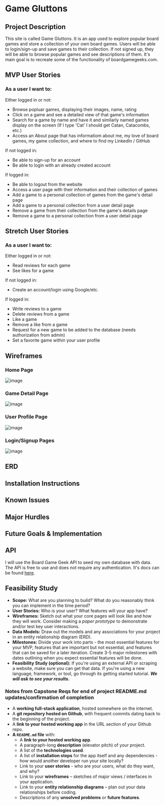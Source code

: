 # Game Gluttons

## Project Description
This site is called Game Gluttons. It is an app used to explore popular board games and store a collection of your own board games. Users will be able to login/sign-up and save games to their collection. If not signed up, they will be able to browse popular games and see descriptions of them.  It's main goal is to recreate some of the functionality of boardgamegeeks.com. 

## MVP User Stories
### As a user I want to:
Either logged in or not:
- Browse popluar games, displaying their images, name, rating
- Click on a game and see a detailed view of that game's information
- Search for a game by name and have it and similarly named games display on the screen (If I type 'Cat' I should get Catan, Catacombs, etc.)
- Access an About page that has informatiom about me, my love of board games, my game collection, and where to find my LinkedIn / GitHub

If not logged in:
- Be able to sign-up for an account
- Be able to login with an already created account

If logged in:
- Be able to logout from the website
- Access a user page with their information and their collection of games
- Add a game to a personal collection of games from the game's detail page
- Add a game to a personal collection from a user detail page
- Remove a game from their collection from the game's details page
- Remove a game to a personal collection from a user detail page

## Stretch User Stories
### As a user I want to:
Either logged in or not:
- Read reviews for each game
- See likes for a game

If not logged in:
- Create an account/login using Google/etc.

If logged in:
- Write reviews to a game
- Delete reviews from a game
- Like a game
- Remove a like from a game
- Request for a new game to be added to the database (needs authorization from admin)
- Set a favorite game within your user profile

## Wireframes
### Home Page
![image](https://user-images.githubusercontent.com/89223981/171911119-e9b0528e-c187-428c-b56c-19b9c37ce0f8.png)

### Game Detail Page
![image](https://user-images.githubusercontent.com/89223981/171911200-fbe56e2f-3c96-4000-9d68-46538de8e1b7.png)

### User Profile Page
![image](https://user-images.githubusercontent.com/89223981/171911224-bea82d42-ef04-48f6-9b30-206635394384.png)

### Login/Signup Pages
![image](https://user-images.githubusercontent.com/89223981/171911342-695a3786-26b8-4b2d-980d-c4fee8fb182e.png)

## ERD

## Installation Instructions

## Known Issues

## Major Hurdles

## Future Goals & Implementation

## API
I will use the Board Game Geek API to seed my own database with data. The API is free to use and does not require any authentication. It's docs can be found [here](https://boardgamegeek.com/wiki/page/BGG_XML_API2).

## Feasibility Study




- **Scope:** What are you planning to build? What do you reasonably think you can implement in the time period?
- **User Stories:** Who is your user? What features will your app have?
- **Wireframes:** Sketch out what your core pages will look like and how they will work. Consider making a *paper prototype* to demonstrate and/or test key user interactions.
- **Data Models:** Draw out the models and any associations for your project in an entity relationship diagram (ERD).
- **Milestones:** Divide your work into parts - the most essential features for your MVP, features that are important but not essential, and features that can be saved for a later iteration. Create 3-5 major milestones with dates outlining when you expect essential features will be done.
- **Feasibility Study (optional):** If you're using an external API or scraping a website, make sure you can get that data. If you're using a new language, framework, or tool, go through its getting started tutorial. ***We will ask to see your results.***

### Notes from Capstone Reqs for end of project README.md updates/confirmation of completion
- A **working full-stack application**, hosted somewhere on the internet.
- A **git repository hosted on Github**, with frequent commits dating back to the beginning of the project.
- A **link to your hosted working app** in the URL section of your Github repo.
- **A `README.md` file** with:
    - A **link to your hosted working app**.
    - A paragraph-long **description** (elevator pitch) of your project.
    - A list of the **technologies used**.
    - A list of **installation steps** for the app itself and any dependencies - how would another developer run your site locally?
    - Link to your **user stories** - who are your users, what do they want, and why?
    - Link to your **wireframes** – sketches of major views / interfaces in your application.
    - Link to your **entity relationship diagrams** – plan out your data relationships before coding.
    - Descriptions of any **unsolved problems** or **future features**.
